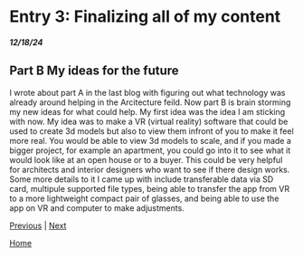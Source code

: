 # Entry 3: Finalizing all of my content
##### 12/18/24

## Part B My ideas for the future
I wrote about part A in the last blog with figuring out what technology was already around helping in the Arcitecture feild. Now part B is brain storming my new ideas for what could help. My first idea was the idea I am sticking with now. My idea was to make a VR (virtual reality) software that could be used to create 3d models but also to view them infront of you to make it feel more real. You would be able to view 3d models to scale, and if you made a bigger project, for example an apartment, you could go into it to see what it would look like at an open house or to a buyer. This could be very helpful for architects and interior designers who want to see if there design works. Some more details to it I came up with include transferable data via SD card, multipule supported file types, being able to transfer the app from VR to a more lightweight compact pair of glasses, and being able to use the app on VR and computer to make adjustments.

[Previous](entry02.md) | [Next](entry04.md)

[Home](../README.md)

